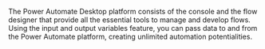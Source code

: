 The Power Automate Desktop platform consists of the console and the flow designer that provide all the essential tools to manage and develop flows. Using the input and output variables feature, you can pass data to and from the Power Automate platform, creating unlimited automation potentialities. 
